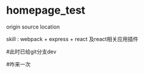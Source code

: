 # homepage_test

origin source location

skill : webpack + express + react 及react相关应用插件

#此时已给git分支dev

#咋来一次
